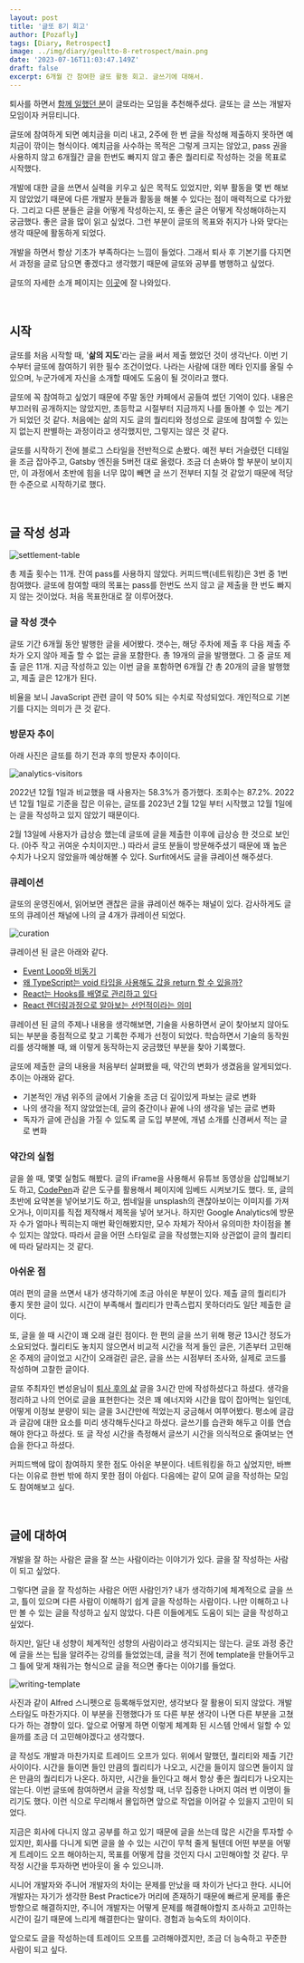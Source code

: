 ```yaml
---
layout: post
title: '글또 8기 회고'
author: [Pozafly]
tags: [Diary, Retrospect]
image: ../img/diary/geultto-8-retrospect/main.png
date: '2023-07-16T11:03:47.149Z'
draft: false
excerpt: 6개월 간 참여한 글또 활동 회고. 글쓰기에 대해서.
---
```


퇴사를 하면서 [함께 일했던 분](https://jodnddus.blog/)이 글또라는 모임을 추천해주셨다. 글또는 글 쓰는 개발자 모임이자 커뮤티니다.

글또에 참여하게 되면 예치금을 미리 내고, 2주에 한 번 글을 작성해 제출하지 못하면 예치금이 깎이는 형식이다. 예치금을 사수하는 목적은 그렇게 크지는 않았고, pass 권을 사용하지 않고 6개월간 글을 한번도 빠지지 않고 좋은 퀄리티로 작성하는 것을 목표로 시작했다.

개발에 대한 글을 쓰면서 실력을 키우고 싶은 목적도 있었지만, 외부 활동을 몇 번 해보지 않았었기 때문에 다른 개발자 분들과 활동을 해불 수 있다는 점이 매력적으로 다가왔다. 그리고 다른 분들은 글을 어떻게 작성하는지, 또 좋은 글은 어떻게 작성해야하는지 궁금했다. 좋은 글을 많이 읽고 싶었다. 그런 부분이 글또의 목표와 취지가 나와 맞다는 생각 때문에 활동하게 되었다.

개발을 하면서 항상 기초가 부족하다는 느낌이 들었다. 그래서 퇴사 후 기본기를 다지면서 과정을 글로 담으면 좋겠다고 생각했기 때문에 글또와 공부를 병행하고 싶었다.

글또의 자세한 소개 페이지는 [이곳](https://www.notion.so/zzsza/ac5b18a482fb4df497d4e8257ad4d516)에 잘 나와있다.

<br/>

## 시작

글또를 처음 시작할 때, '**삶의 지도**'라는 글을 써서 제출 했었던 것이 생각난다. 이번 기수부터 글또에 참여하기 위한 필수 조건이었다. 나라는 사람에 대한 메타 인지를 올릴 수 있으며, 누군가에게 자신을 소개할 때에도 도움이 될 것이라고 했다.

글또에 꼭 참여하고 싶었기 때문에 주말 동안 카페에서 공들여 썼던 기억이 있다. 내용은 부끄러워 공개하지는 않았지만, 초등학교 시절부터 지금까지 나를 돌아볼 수 있는 계기가 되었던 것 같다. 처음에는 삶의 지도 글의 퀄리티와 정성으로 글또에 참여할 수 있는지 없는지 판별하는 과정이라고 생각했지만, 그렇지는 않은 것 같다.

글또를 시작하기 전에 블로그 스타일을 전반적으로 손봤다. 예전 부터 거슬렸던 디테일을 조금 잡아주고, Gatsby 엔진을 5버전 대로 올렸다. 조금 더 손봐야 할 부분이 보이지만, 이 과정에서 초반에 힘을 너무 많이 빼면 글 쓰기 전부터 지칠 것 같았기 때문에 적당한 수준으로 시작하기로 했다.

<br/>

## 글 작성 성과

![settlement-table](../img/diary/geultto-8-retrospect/settlement-table.png)

총 제출 횟수는 11개. 잔여 pass를 사용하지 않았다. 커피드백(네트워킹)은 3번 중 1번 참여했다. 글또에 참여할 때의 목표는 pass를 한번도 쓰지 않고 글 제출을 한 번도 빠지지 않는 것이었다. 처음 목표한대로 잘 이루어졌다.

### 글 작성 갯수

글또 기간 6개월 동안 발행한 글을 세어봤다. 갯수는, 해당 주차에 제출 후 다음 제출 주차가 오지 않아 제출 할 수 없는 글을 포함한다. 총 19개의 글을 발행했다. 그 중 글또 제출 글은 11개. 지금 작성하고 있는 이번 글을 포함하면 6개월 간 총 20개의 글을 발행했고, 제출 글은 12개가 된다.

비율을 보니 JavaScript 관련 글이 약 50% 되는 수치로 작성되었다. 개인적으로 기본기를 다지는 의미가 큰 것 같다.

### 방문자 추이

아래 사진은 글또를 하기 전과 후의 방문자 추이이다.

![analytics-visitors](../img/diary/geultto-8-retrospect/analytics-visitors.png)

2022년 12월 1일과 비교했을 때 사용자는 58.3%가 증가했다. 조회수는 87.2%. 2022년 12월 1일로 기준을 잡은 이유는, 글또를 2023년 2월 12일 부터 시작했고 12월 1일에는 글을 작성하고 있지 않았기 때문이다.

2월 13일에 사용자가 급상승 했는데 글또에 글을 제출한 이후에 급상승 한 것으로 보인다. (아주 작고 귀여운 수치이지만..) 따라서 글또 분들이 방문해주셨기 때문에 꽤 높은 수치가 나오지 않았을까 예상해볼 수 있다. Surfit에서도 글을 큐레이션 해주셨다.

### 큐레이션

글또의 운영진에서, 읽어보면 괜찮은 글을 큐레이션 해주는 채널이 있다. 감사하게도 글또의 큐레이션 채널에 나의 글 4개가 큐레이션 되었다.

![curation](../img/diary/geultto-8-retrospect/curation.png)

큐레이션 된 글은 아래와 같다.

- [Event Loop와 비동기](https://pozafly.github.io/javascript/event-loop-and-async/)
- [왜 TypeScript는 void 타입을 사용해도 값을 return 할 수 있을까?](https://pozafly.github.io/typescript/why-can-typescript-return-any-value-using-void/)
- [React는 Hooks를 배열로 관리하고 있다](https://pozafly.github.io/react/react-is-managing-hooks-as-an-array/)
- [React 렌더링과정으로 알아보는 선언적이라는 의미](https://pozafly.github.io/react/declarative-meaning-of-react-rendering-process/)

큐레이션 된 글의 주제나 내용을 생각해보면, 기술을 사용하면서 굳이 찾아보지 않아도 되는 부분을 중점적으로 찾고 기록한 주제가 선정이 되었다. 학습하면서 기술의 동작원리를 생각해볼 때, 왜 이렇게 동작하는지 궁금했던 부분을 찾아 기록했다.

글또에 제출한 글의 내용을 처음부터 살펴봤을 때, 약간의 변화가 생겼음을 알게되었다. 추이는 아래와 같다.

- 기본적인 개념 위주의 글에서 기술을 조금 더 깊이있게 파보는 글로 변화
- 나의 생각을 적지 않았었는데, 글의 중간이나 끝에 나의 생각을 넣는 글로 변화
- 독자가 글에 관심을 가질 수 있도록 글 도입 부분에, 개념 소개를 신경써서 적는 글로 변화

### 약간의 실험

글을 쓸 때, 몇몇 실험도 해봤다. 글의 iFrame을 사용해서 유튜브 동영상을 삽입해보기도 하고, [CodePen](https://codepen.io/)과 같은 도구를 활용해서 페이지에 임베드 시켜보기도 했다. 또, 글의 초반에 요약본을 넣어보기도 하고, 썸네일을 unsplash의 괜찮아보이는 이미지를 가져오거나, 이미지를 직접 제작해서 제목을 넣어 보거나. 하지만 Google Analytics에 방문자 수가 얼마나 찍히는지 매번 확인해봤지만, 모수 자체가 작아서 유의미한 차이점을 볼 수 있지는 않았다. 따라서 글을 어떤 스타일로 글을 작성했는지와 상관없이 글의 퀄리티에 따라 달라지는 것 같다.

### 아쉬운 점

여러 편의 글을 쓰면서 내가 생각하기에 조금 아쉬운 부분이 있다. 제출 글의 퀄리티가 좋지 못한 글이 있다. 시간이 부족해서 퀄리티가 만족스럽지 못하더라도 일단 제출한 글이다.

또, 글을 쓸 때 시간이 꽤 오래 걸린 점이다. 한 편의 글을 쓰기 위해 평균 13시간 정도가 소요되었다. 퀄리티도 놓치지 않으면서 비교적 시간을 적게 들인 글은, 기존부터 고민해온 주제의 글이었고 시간이 오래걸린 글은, 글을 쓰는 시점부터 조사와, 실제로 코드를 작성하며 고찰한 글이다.

글또 주최자인 변성윤님이 [퇴사 후의 삶](https://zzsza.github.io/diary/2023/04/06/2022-retrospective/) 글을 3시간 만에 작성하셨다고 하셨다. 생각을 정리하고 나의 언어로 글을 표현한다는 것은 꽤 에너지와 시간을 많이 잡아먹는 일인데, 어떻게 이정보 분량이 되는 글을 3시간만에 적었는지 궁금해서 여쭈어봤다. 평소에 글감과 글감에 대한 요소를 미리 생각해두신다고 하셨다. 글쓰기를 습관화 해두고 이를 연습해야 한다고 하셨다. 또 글 작성 시간을 측정해서 글쓰기 시간을 의식적으로 줄여보는 연습을 한다고 하셨다.

커피드백에 많이 참여하지 못한 점도 아쉬운 부분이다. 네트워킹을 하고 싶었지만, 바쁘다는 이유로 한번 밖에 하지 못한 점이 아쉽다. 다음에는 같이 모여 글을 작성하는 모임도 참여해보고 싶다.

<br/>

## 글에 대하여

개발을 잘 하는 사람은 글을 잘 쓰는 사람이라는 이야기가 있다. 글을 잘 작성하는 사람이 되고 싶었다.

그렇다면 글을 잘 작성하는 사람은 어떤 사람인가? 내가 생각하기에 체계적으로 글을 쓰고, 틀이 있으며 다른 사람이 이해하기 쉽게 글을 작성하는 사람이다. 나만 이해하고 나만 볼 수 있는 글을 작성하고 싶지 않았다. 다른 이들에게도 도움이 되는 글을 작성하고 싶었다.

하지만, 일단 내 성향이 체계적인 성향의 사람이라고 생각되지는 않는다. 글또 과정 중간에 글을 쓰는 팁을 알려주는 강의를 들었었는데, 글을 적기 전에 template을 만들어두고 그 틀에 맞게 채워가는 형식으로 글을 적으면 좋다는 이야기를 들었다.

![writing-template](../img/diary/geultto-8-retrospect/writing-template.png)

사진과 같이 Alfred 스니펫으로 등록해두었지만, 생각보다 잘 활용이 되지 않았다. 개발 스타일도 마찬가지다. 이 부분을 진행했다가 또 다른 부분 생각이 나면 다른 부분을 고쳤다가 하는 경향이 있다. 앞으로 어떻게 하면 이렇게 체계화 된 시스템 안에서 일할 수 있을까를 조금 더 고민해야겠다고 생각했다.

글 작성도 개발과 마찬가지로 트레이드 오프가 있다. 위에서 말했던, 퀄리티와 제출 기간 사이이다. 시간을 들이면 들인 만큼의 퀄리티가 나오고, 시간을 들이지 않으면 들이지 않은 만큼의 퀄리티가 나온다. 하지만, 시간을 들인다고 해서 항상 좋은 퀄리티가 나오지는 않는다. 이번 글또에 참여하면서 글을 작성할 때, 너무 집중한 나머지 여러 번 이명이 들리기도 했다. 이런 식으로 무리해서 몰입하면 앞으로 작업을 이어갈 수 있을지 고민이 되었다.

지금은 회사에 다니지 않고 공부를 하고 있기 때문에 글을 쓰는데 많은 시간을 투자할 수 있지만, 회사를 다니게 되면 글을 쓸 수 있는 시간이 무척 줄게 될텐데 어떤 부분을 어떻게 트레이드 오프 해야하는지, 목표를 어떻게 잡을 것인지 다시 고민해야할 것 같다. 무작정 시간을 투자하면 번아웃이 올 수 있으니까.

시니어 개발자와 주니어 개발자의 차이는 문제를 만났을 때 차이가 난다고 한다. 시니어 개발자는 자기가 생각한 Best Practice가 머리에 존재하기 때문에 빠르게 문제를 좋은 방향으로 해결하지만, 주니어 개발자는 어떻게 문제를 해결해야할지 조사하고 고민하는 시간이 길기 때문에 느리게 해결한다는 말이다. 경험과 능숙도의 차이이다.

앞으로도 글을 작성하는데 트레이드 오프를 고려해야겠지만, 조금 더 능숙하고 꾸준한 사람이 되고 싶다.
